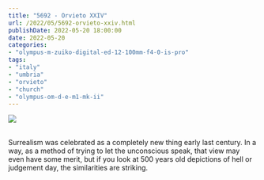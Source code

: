 ```yaml
---
title: "5692 - Orvieto XXIV"
url: /2022/05/5692-orvieto-xxiv.html
publishDate: 2022-05-20 18:00:00
date: 2022-05-20
categories:
- "olympus-m-zuiko-digital-ed-12-100mm-f4-0-is-pro"
tags:
- "italy"
- "umbria"
- "orvieto"
- "church"
- "olympus-om-d-e-m1-mk-ii"
---
```

<div class="container">
<div class="center"><a target="_blank" href="https://d25zfm9zpd7gm5.cloudfront.net/1200x1200/2019/20190905_123148_lr.jpg"><img class="webfeedsFeaturedVisual" src="https://d25zfm9zpd7gm5.cloudfront.net/0600x0600/2019/20190905_123148_lr.jpg" /></a></div>
</div>
<br />

Surrealism was celebrated as a completely new thing early
last century. In a way, as a method of trying to let the
unconscious speak, that view may even have some merit, but
if you look at 500 years old depictions of hell or judgement
day, the similarities are striking.
